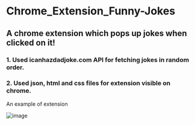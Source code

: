 # Chrome_Extension_Funny-Jokes
## A chrome extension which pops up jokes when clicked on it!

### 1. Used icanhazdadjoke.com API for fetching jokes in random order.
### 2. Used json, html and css files for extension visible on chrome.

An example of extension

![image](https://user-images.githubusercontent.com/85246478/169246106-b88d9a5f-73b4-46cc-9bc0-649ab5c60d86.png)
